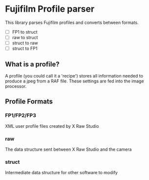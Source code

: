 # Fujifilm Profile parser
This library parses Fujifilm profiles and converts between formats.

- [ ] FP1 to struct
- [ ] raw to struct
- [ ] struct to raw
- [ ] struct to FP1

## What is a profile?
A profile (you could call it a 'recipe') stores all information needed to produce a jpeg from a RAF file. These settings are fed into
the image processor.

## Profile Formats
### FP1/FP2/FP3
XML user profile files created by X Raw Studio
### raw
The data structure sent between X Raw Studio and the camera
### struct
Intermediate data structure for other software to modify
